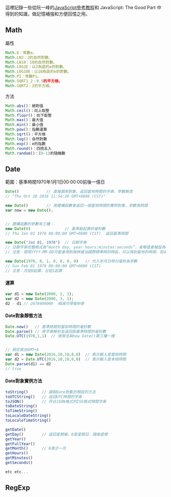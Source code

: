 這裡記錄一些從阮一峰的[JavaScript參考教程](http://javascript.ruanyifeng.com/)和 JavaScript: The Good Part 中得到的知識，做記憶補強和方便回憶之用。

## Math

屬性
```javascript
Math.E：常數e。
Math.LN2：2的自然對數。
Math.LN10：10的自然對數。
Math.LOG2E：以2為底的e的對數。
Math.LOG10E：以10為底的e的對數。
Math.PI：常數Pi。
Math.SQRT1_2：0.5的平方根。
Math.SQRT2：2的平方根。
```
方法
```javascript
Math.abs()：絕對值
Math.ceil()：向上取整
Math.floor()：向下取整
Math.max()：最大值
Math.min()：最小值
Math.pow()：指數運算
Math.sqrt()：平方根
Math.log()：自然對數
Math.exp()：e的指數
Math.round()：四捨五入
Math.random()：[0-1)的隨機數
```

## Date

範圍：基準時間1970年1月1日00:00:00前後一億日

```javascript
Date()            // 直接調用對象，返回當地時間的字串，參數無效
// "Thu Oct 20 2016 11:54:20 GMT+0800 (CST)"

new Date()        // 用建構函數會返回一個當地時間的實例對象，參數為時間
var now = new Date();


// 建構函數的參數有三種：
new Date(0)               // 基準點起算的毫秒數
// Thu Jan 01 1970 08:00:00 GMT+0800 (CST)  返回基準時間

new Date("Jan 01, 1970")  // 日期字串
// 日期字串完整格式為“month day, year hours:minutes:seconds”，省略值會被設為0，字串會先經過Date.parse()，所以只要可以被解析，就可以當作參數輸入。
// 注意：使用YYYY-MM-DD可能會得到格林威治國際標準時的時區，可以得到當地的時間，如果採用其他格式，如YYYY/MM/DD，則會假定使用者處於本地時區。

new Date(1970, 0, 1, 0, 0, 0, 0)   // 代入年月日時分毫秒為參數
// Sun Feb 01 1970 00:00:00 GMT+0800 (CST)
// 注意：月從0起算，日從1起算
```

#### 運算

```javascript
var d1 = new Date(2000, 2, 1);
var d2 = new Date(2000, 3, 1);
d2 - d1 // 2678400000  相減可得毫秒差
```

#### Date對象靜態方法
```javascript
Date.now()   // 基準時間到當前時間的毫秒數
Date.parse() // 將字串解析並返回距基準時間的毫秒數
Date.UTC(1970,1,1)  // 使用法與new Date()第三種一樣


// 假定我在GMT+8
var d1 = new Date(2016,10,10,8,0)  // 表示輸入是當地時間
var d2 = Date.UTC(2016,10,10,0,0)  // 表示輸入是本地時間
Date.parse(d1) == d2
// true
```

#### Date對象實例方法
```javascript
toString()      // 讀取Date對象的預設的方法
toUTCString()   // 返回UTC時間的字串
toJSON()        // 符合JSON格式的ISO格式時間字串
toDateString()
toTimeString()
toLocaleDateString()
toLocaleTimeString()

getDate()
getDay()        // 返回星期幾，0是星期日，隨後遞增
getYear()
getFullYear()
getMonth()      // 0表示一月
getHours()
getMinutes()
getSeconds()

etc etc...
```

## RegExp

